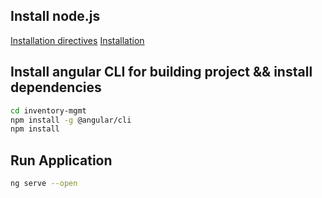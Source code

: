 

## Install node.js
[Installation directives](https://muhammetkucuk.com/install-node-js-from-linux-tar-gz-file/)
[Installation](https://github.com/nodesource/distributions/blob/master/README.md)

## Install angular CLI for building project && install dependencies
```bash
cd inventory-mgmt
npm install -g @angular/cli
npm install
```


## Run Application

```bash
ng serve --open
```